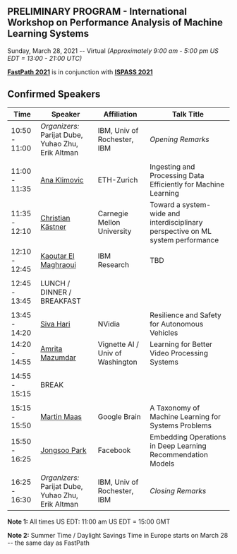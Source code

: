 ## PRELIMINARY PROGRAM - International Workshop on Performance Analysis of Machine Learning Systems
Sunday, March 28, 2021 -- Virtual *(Approximately 9:00 am - 5:00 pm US EDT = 13:00 - 21:00 UTC)*

**[FastPath 2021](https://tinyurl.com/fastpath2021)** is in conjunction with **[ISPASS 2021](https://www.ispass.org/ispass2021)**

## Confirmed Speakers 

| Time          | Speaker                                                        | Affiliation                         | Talk Title            |
| ----          | ----                                                           | ----                                | ----                  |
| 10:50 - 11:00 | *Organizers:* Parijat Dube, Yuhao Zhu, Erik Altman             | IBM, Univ of Rochester, IBM         | *Opening Remarks*     |
|               |                                                                |                                     |                       |
| 11:00 - 11:35 | [Ana Klimovic](https://tinyurl.com/fastpath2021/Klimovic)      | ETH-Zurich                          | Ingesting and Processing Data Efficiently for Machine Learning |
| 11:35 - 12:10 | [Christian Kästner](https://tinyurl.com/fastpath2021/Kaestner) | Carnegie Mellon University          | Toward a system-wide and interdisciplinary perspective on ML system performance |
| 12:10 - 12:45 | [Kaoutar El Maghraoui](https://tinyurl.com/fastpath2021/El_Maghraoui) | IBM Research                 | TBD                   |
|               |                                                                |                                     |                       |
| 12:45 - 13:45 | LUNCH / DINNER / BREAKFAST                                     |                                     |                       |
|               |                                                                |                                     |                       |
| 13:45 - 14:20 | [Siva Hari](https://tinyurl.com/fastpath2021/Hari)             | NVidia                              | Resilience and Safety for Autonomous Vehicles                  |
| 14:20 - 14:55 | [Amrita Mazumdar](https://tinyurl.com/fastpath2021/Mazumdar)   | Vignette AI / Univ of Washington    | Learning for Better Video Processing Systems                   |
|               |                                                                |                                     |                       |
| 14:55 - 15:15 | BREAK                                                          |                                     |                       |
|               |                                                                |                                     |                       |
| 15:15 - 15:50 | [Martin Maas](https://tinyurl.com/fastpath2021/Maas)           | Google Brain                        | A Taxonomy of Machine Learning for Systems Problems            |
| 15:50 - 16:25 | [Jongsoo Park](https://tinyurl.com/fastpath2021/Park)          | Facebook                            | Embedding Operations in Deep Learning Recommendation Models    |
|               |                                                                |                                     |                       |
| 16:25 - 16:30 | *Organizers:* Parijat Dube, Yuhao Zhu, Erik Altman             | IBM, Univ of Rochester, IBM         | *Closing Remarks*     |

**Note 1:**  All times US EDT:  11:00 am US EDT = 15:00 GMT

**Note 2:** Summer Time / Daylight Savings Time in Europe starts on March 28 -- the same day as FastPath
